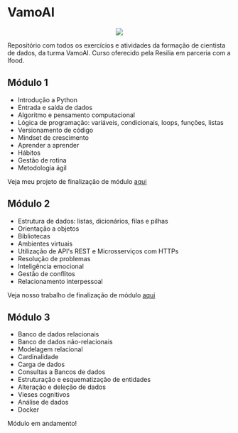 # VamoAI  
<p align="center">  
<image src = ./Imagens/capa.jpg>
</p>

Repositório com todos os exercícios e atividades da formação de cientista de dados, da turma VamoAI. Curso oferecido pela Resilia em parceria com a Ifood.

## Módulo 1  
- Introdução a Python
- Entrada e saída de dados
- Algoritmo e pensamento computacional
- Lógica de programação: variáveis, condicionais, loops, funções, listas
- Versionamento de código
- Mindset de crescimento
- Aprender a aprender
- Hábitos
- Gestão de rotina
- Metodologia ágil

Veja meu projeto de finalização de módulo [aqui](https://github.com/Felisouza/Projeto_Modulo_1)

## Módulo 2  
- Estrutura de dados: listas, dicionários, filas e pilhas
- Orientação a objetos
- Bibliotecas
- Ambientes virtuais
- Utilização de API's REST e Microsserviços com HTTPs
- Resolução de problemas
- Inteligência emocional
- Gestão de conflitos
- Relacionamento interpessoal

Veja nosso trabalho de finalização de módulo [aqui](https://github.com/Felisouza/API_Marvel)

## Módulo 3
- Banco de dados relacionais
- Banco de dados não-relacionais
- Modelagem relacional
- Cardinalidade
- Carga de dados
- Consultas a Bancos de dados
- Estruturação e esquematização de entidades
- Alteração e deleção de dados
- Vieses cognitivos
- Análise de dados
- Docker

Módulo em andamento!